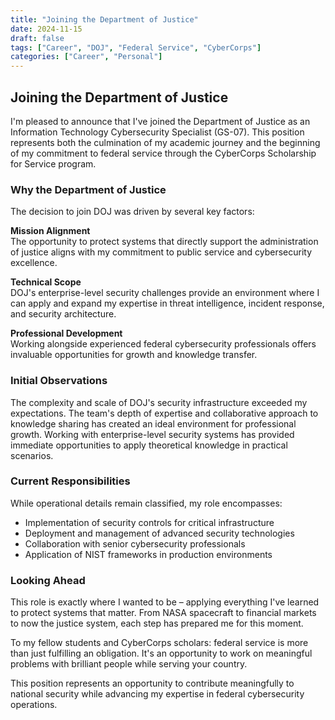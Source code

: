 ```yaml
---
title: "Joining the Department of Justice"
date: 2024-11-15
draft: false
tags: ["Career", "DOJ", "Federal Service", "CyberCorps"]
categories: ["Career", "Personal"]
---
```


## Joining the Department of Justice

I'm pleased to announce that I've joined the Department of Justice as an Information Technology Cybersecurity Specialist (GS-07). This position represents both the culmination of my academic journey and the beginning of my commitment to federal service through the CyberCorps Scholarship for Service program.

### Why the Department of Justice

The decision to join DOJ was driven by several key factors:

**Mission Alignment**  
The opportunity to protect systems that directly support the administration of justice aligns with my commitment to public service and cybersecurity excellence.

**Technical Scope**  
DOJ's enterprise-level security challenges provide an environment where I can apply and expand my expertise in threat intelligence, incident response, and security architecture.

**Professional Development**  
Working alongside experienced federal cybersecurity professionals offers invaluable opportunities for growth and knowledge transfer.

### Initial Observations

The complexity and scale of DOJ's security infrastructure exceeded my expectations. The team's depth of expertise and collaborative approach to knowledge sharing has created an ideal environment for professional growth. Working with enterprise-level security systems has provided immediate opportunities to apply theoretical knowledge in practical scenarios.

### Current Responsibilities

While operational details remain classified, my role encompasses:
- Implementation of security controls for critical infrastructure
- Deployment and management of advanced security technologies
- Collaboration with senior cybersecurity professionals
- Application of NIST frameworks in production environments

### Looking Ahead

This role is exactly where I wanted to be – applying everything I've learned to protect systems that matter. From NASA spacecraft to financial markets to now the justice system, each step has prepared me for this moment.

To my fellow students and CyberCorps scholars: federal service is more than just fulfilling an obligation. It's an opportunity to work on meaningful problems with brilliant people while serving your country.

This position represents an opportunity to contribute meaningfully to national security while advancing my expertise in federal cybersecurity operations.